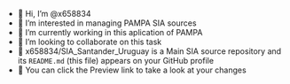 - 👋 Hi, I’m @x658834
- 👀 I’m interested in managing PAMPA SIA sources
- 🌱 I’m currently working in this aplication of PAMPA
- 💞️ I’m looking to collaborate on this task
- 💞️ x658834/SIA_Santander_Uruguay is a Main SIA source repository and its `README.md` (this file) appears on your GitHub profile
- 💞️ You can click the Preview link to take a look at your changes
